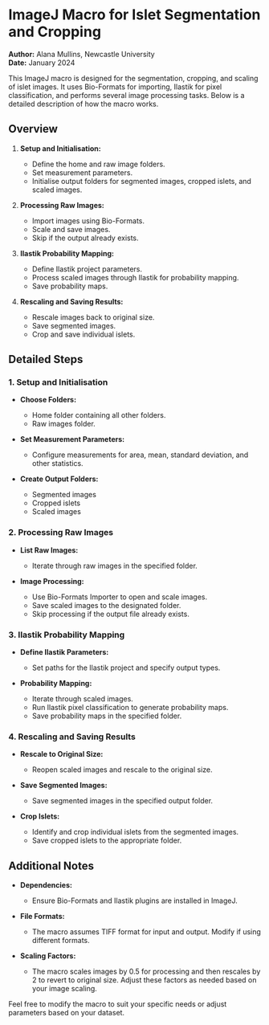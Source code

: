 # ImageJ Macro for Islet Segmentation and Cropping

**Author:** Alana Mullins, Newcastle University  
**Date:** January 2024  

This ImageJ macro is designed for the segmentation, cropping, and scaling of islet images. It uses Bio-Formats for importing, Ilastik for pixel classification, and performs several image processing tasks. Below is a detailed description of how the macro works.

## Overview

1. **Setup and Initialisation:**
   - Define the home and raw image folders.
   - Set measurement parameters.
   - Initialise output folders for segmented images, cropped islets, and scaled images.

2. **Processing Raw Images:**
   - Import images using Bio-Formats.
   - Scale and save images.
   - Skip if the output already exists.

3. **Ilastik Probability Mapping:**
   - Define Ilastik project parameters.
   - Process scaled images through Ilastik for probability mapping.
   - Save probability maps.

4. **Rescaling and Saving Results:**
   - Rescale images back to original size.
   - Save segmented images.
   - Crop and save individual islets.

## Detailed Steps

### 1. Setup and Initialisation

- **Choose Folders:**
  - Home folder containing all other folders.
  - Raw images folder.

- **Set Measurement Parameters:**
  - Configure measurements for area, mean, standard deviation, and other statistics.

- **Create Output Folders:**
  - Segmented images
  - Cropped islets
  - Scaled images

### 2. Processing Raw Images

- **List Raw Images:**
  - Iterate through raw images in the specified folder.

- **Image Processing:**
  - Use Bio-Formats Importer to open and scale images.
  - Save scaled images to the designated folder.
  - Skip processing if the output file already exists.

### 3. Ilastik Probability Mapping

- **Define Ilastik Parameters:**
  - Set paths for the Ilastik project and specify output types.

- **Probability Mapping:**
  - Iterate through scaled images.
  - Run Ilastik pixel classification to generate probability maps.
  - Save probability maps in the specified folder.

### 4. Rescaling and Saving Results

- **Rescale to Original Size:**
  - Reopen scaled images and rescale to the original size.

- **Save Segmented Images:**
  - Save segmented images in the specified output folder.

- **Crop Islets:**
  - Identify and crop individual islets from the segmented images.
  - Save cropped islets to the appropriate folder.

## Additional Notes

- **Dependencies:**
  - Ensure Bio-Formats and Ilastik plugins are installed in ImageJ.

- **File Formats:**
  - The macro assumes TIFF format for input and output. Modify if using different formats.

- **Scaling Factors:**
  - The macro scales images by 0.5 for processing and then rescales by 2 to revert to original size. Adjust these factors as needed based on your image scaling.

Feel free to modify the macro to suit your specific needs or adjust parameters based on your dataset.
